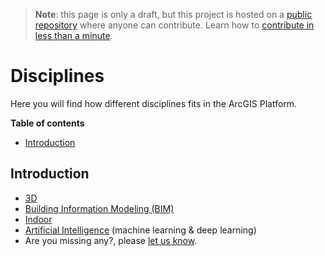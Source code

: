 > **Note**: this page is only a draft, but this project is hosted on a [public repository](https://github.com/hhkaos/awesome-arcgis) where anyone can contribute. Learn how to [contribute in less than a minute](https://github.com/hhkaos/awesome-arcgis/blob/master/CONTRIBUTING.md#contributions).

# Disciplines

Here you will find how different disciplines fits in the ArcGIS Platform.

<!-- START doctoc generated TOC please keep comment here to allow auto update -->
<!-- DON'T EDIT THIS SECTION, INSTEAD RE-RUN doctoc TO UPDATE -->
**Table of contents**

- [Introduction](#introduction)

<!-- END doctoc generated TOC please keep comment here to allow auto update -->

## Introduction

* [3D](./3d/README.md)
* [Building Information Modeling (BIM)](./bim/README.md)
* [Indoor](./indoor/README.md)
* [Artificial Intelligence](./artificial-intelligence/README.md) (machine learning & deep learning)
* Are you missing any?, please [let us know](https://github.com/hhkaos/awesome-arcgis/issues/new).
